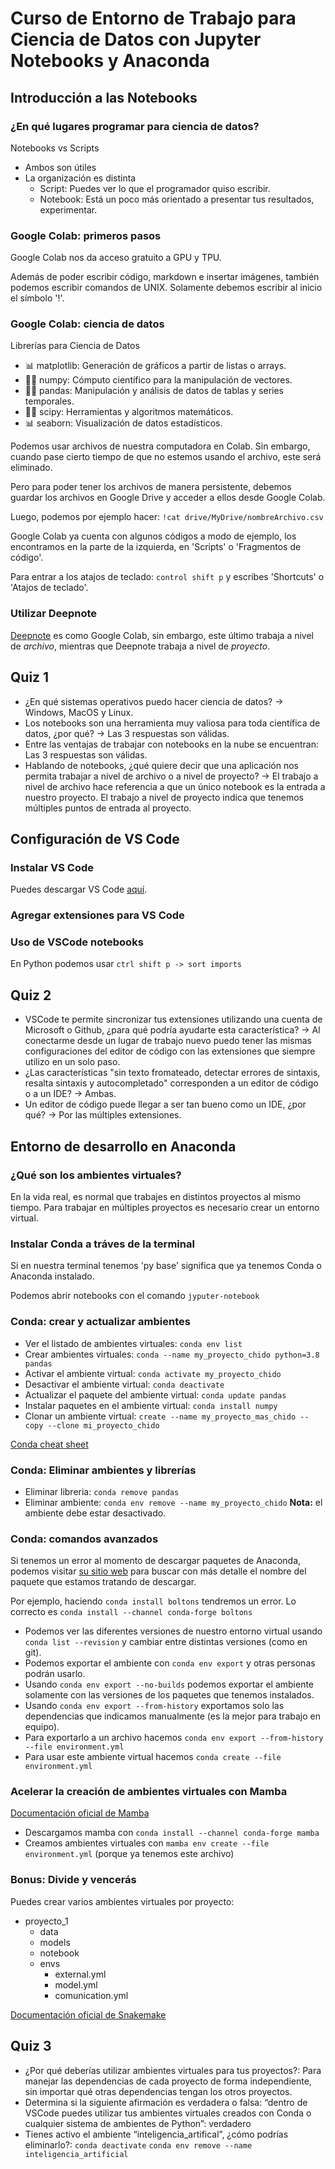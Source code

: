 # Curso de Entorno de Trabajo para Ciencia de Datos con Jupyter Notebooks y Anaconda

## Introducción a las Notebooks

### ¿En qué lugares programar para ciencia de datos?

Notebooks vs Scripts

- Ambos son útiles
- La organización es distinta
  - Script: Puedes ver lo que el programador quiso escribir.
  - Notebook: Está un poco más orientado a presentar tus resultados, experimentar.

### Google Colab: primeros pasos

Google Colab nos da acceso gratuito a GPU y TPU.

Además de poder escribir código, markdown e insertar imágenes, también podemos escribir comandos de UNIX. Solamente debemos escribir al inicio el símbolo '!'.

### Google Colab: ciencia de datos

Librerías para Ciencia de Datos

- 📊 matplotlib: Generación de gráficos a partir de listas o arrays.
- 🧑‍💻 numpy: Cómputo científico para la manipulación de vectores.
- 🧑‍💻 pandas: Manipulación y análisis de datos de tablas y series temporales.
- 🧑‍💻 scipy: Herramientas y algoritmos matemáticos.
- 📊 seaborn: Visualización de datos estadísticos.

Podemos usar archivos de nuestra computadora en Colab. Sin embargo, cuando pase cierto tiempo de que no estemos usando el archivo, este será eliminado.

Pero para poder tener los archivos de manera persistente, debemos guardar los archivos en Google Drive y acceder a ellos desde Google Colab.

Luego, podemos por ejemplo hacer: `!cat drive/MyDrive/nombreArchivo.csv`

Google Colab ya cuenta con algunos códigos a modo de ejemplo, los encontramos en la parte de la izquierda, en 'Scripts' o 'Fragmentos de código'.

Para entrar a los atajos de teclado: `control shift p` y escribes 'Shortcuts' o 'Atajos de teclado'.

### Utilizar Deepnote

[Deepnote](https://deepnote.com/) es como Google Colab, sin embargo, este último trabaja a nivel de *archivo*, mientras que Deepnote trabaja a nivel de *proyecto*.

## Quiz 1

- ¿En qué sistemas operativos puedo hacer ciencia de datos? -> Windows, MacOS y Linux.
- Los notebooks son una herramienta muy valiosa para toda científica de datos, ¿por qué? -> Las 3 respuestas son válidas.
- Entre las ventajas de trabajar con notebooks en la nube se encuentran: Las 3 respuestas son válidas.
- Hablando de notebooks, ¿qué quiere decir que una aplicación nos permita trabajar a nivel de archivo o a nivel de proyecto? -> El trabajo a nivel de archivo hace referencia a que un único notebook es la entrada a nuestro proyecto. El trabajo a nivel de proyecto indica que tenemos múltiples puntos de entrada al proyecto.

## Configuración de VS Code

### Instalar VS Code

Puedes descargar VS Code [aquí](https://code.visualstudio.com/download).

### Agregar extensiones para VS Code

### Uso de VSCode notebooks

En Python podemos usar `ctrl shift p -> sort imports`

## Quiz 2

- VSCode te permite sincronizar tus extensiones utilizando una cuenta de Microsoft o Github, ¿para qué podría ayudarte esta característica? ->  Al conectarme desde un lugar de trabajo nuevo puedo tener las mismas configuraciones del editor de código con las extensiones que siempre utilizo en un solo paso.
- ¿Las características "sin texto fromateado, detectar errores de sintaxis, resalta sintaxis y autocompletado" corresponden a un editor de código o a un IDE? -> Ambas.
- Un editor de código puede llegar a ser tan bueno como un IDE, ¿por qué? -> Por las múltiples extensiones.

## Entorno de desarrollo en Anaconda

### ¿Qué son los ambientes virtuales?

En la vida real, es normal que trabajes en distintos proyectos al mismo tiempo. Para trabajar en múltiples proyectos es necesario crear un entorno virtual.

### Instalar Conda a tráves de la terminal

Si en nuestra terminal tenemos 'py base' significa que ya tenemos Conda o Anaconda instalado.

Podemos abrir notebooks con el comando `jyputer-notebook`

### Conda: crear y actualizar ambientes

- Ver el listado de ambientes virtuales: `conda env list`
- Crear ambientes virtuales: `conda --name my_proyecto_chido python=3.8 pandas`
- Activar el ambiente virtual: `conda activate my_proyecto_chido`
- Desactivar el ambiente virtual: `conda deactivate`
- Actualizar el paquete del ambiente virtual: `conda update pandas`
- Instalar paquetes en el ambiente virtual: `conda install numpy`
- Clonar un ambiente virtual: `create --name my_proyecto_mas_chido --copy --clone mi_proyecto_chido`

[Conda cheat sheet](https://docs.conda.io/projects/conda/en/4.6.0/_downloads/52a95608c49671267e40c689e0bc00ca/conda-cheatsheet.pdf)

### Conda: Eliminar ambientes y librerías

- Eliminar libreria: `conda remove pandas`
- Eliminar ambiente: `conda env remove --name my_proyecto_chido` **Nota:** el ambiente debe estar desactivado.

### Conda: comandos avanzados

Si tenemos un error al momento de descargar paquetes de Anaconda, podemos visitar [su sitio web](https://anaconda.org/) para buscar con más detalle el nombre del paquete que estamos tratando de descargar.

Por ejemplo, haciendo `conda install boltons` tendremos un error. Lo correcto es `conda install --channel conda-forge boltons`

- Podemos ver las diferentes versiones de nuestro entorno virtual usando `conda list --revision` y cambiar entre distintas versiones (como en git).
- Podemos exportar el ambiente con `conda env export` y otras personas podrán usarlo.
- Usando `conda env export --no-builds` podemos exportar el ambiente solamente con las versiones de los paquetes que tenemos instalados.
- Usando `conda env export --from-history` exportamos solo las dependencias que indicamos manualmente (es la mejor para trabajo en equipo).
- Para exportarlo a un archivo hacemos `conda env export --from-history --file environment.yml`
- Para usar este ambiente virtual hacemos `conda create --file environment.yml`

### Acelerar la creación de ambientes virtuales con Mamba

[Documentación oficial de Mamba](https://mamba.readthedocs.io/en/latest/)

- Descargamos mamba con `conda install --channel conda-forge mamba`
- Creamos ambientes virtuales con `mamba env create --file environment.yml` (porque ya tenemos este archivo)

### Bonus: Divide y vencerás

Puedes crear varios ambientes virtuales por proyecto:

- proyecto_1
  - data
  - models
  - notebook
  - envs
    - external.yml
    - model.yml
    - comunication.yml

[Documentación oficial de Snakemake](https://snakemake.readthedocs.io/en/stable/)

## Quiz 3

- ¿Por qué deberías utilizar ambientes virtuales para tus proyectos?: Para manejar las dependencias de cada proyecto de forma independiente, sin importar qué otras dependencias tengan los otros proyectos.
- Determina si la siguiente afirmación es verdadera o falsa: “dentro de VSCode puedes utilizar tus ambientes virtuales creados con Conda o cualquier sistema de ambientes de Python”: verdadero
- Tienes activo el ambiente “inteligencia_artifical”, ¿cómo podrías eliminarlo?: `conda deactivate` `conda env remove --name inteligencia_artificial`
